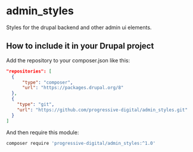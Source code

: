 # admin_styles
Styles for the drupal backend and other admin ui elements.

## How to include it in your Drupal project
Add the repository to your composer.json like this:
```json
"repositories": [
  {
      "type": "composer",
      "url": "https://packages.drupal.org/8"
  },
  {
    "type": "git",
    "url": "https://github.com/progressive-digital/admin_styles.git"
  }
]
```

And then require this module:
```bash
composer require 'progressive-digital/admin_styles:^1.0'
```
